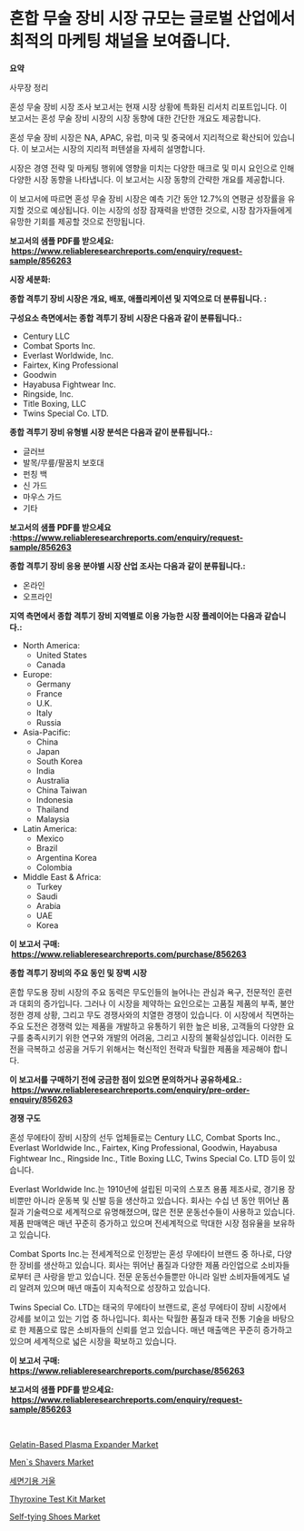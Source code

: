 <p><h1>혼합 무술 장비 시장 규모는 글로벌 산업에서 최적의 마케팅 채널을 보여줍니다.</h1></p><p><strong>요약</strong></p>
<p><p>사무장 정리</p><p>혼성 무술 장비 시장 조사 보고서는 현재 시장 상황에 특화된 리서치 리포트입니다. 이 보고서는 혼성 무술 장비 시장의 시장 동향에 대한 간단한 개요도 제공합니다. </p><p>혼성 무술 장비 시장은 NA, APAC, 유럽, 미국 및 중국에서 지리적으로 확산되어 있습니다. 이 보고서는 시장의 지리적 퍼텐셜을 자세히 설명합니다.</p><p>시장은 경영 전략 및 마케팅 행위에 영향을 미치는 다양한 매크로 및 미시 요인으로 인해 다양한 시장 동향을 나타냅니다. 이 보고서는 시장 동향의 간략한 개요를 제공합니다.</p><p>이 보고서에 따르면 혼성 무술 장비 시장은 예측 기간 동안 12.7%의 연평균 성장률을 유지할 것으로 예상됩니다. 이는 시장의 성장 잠재력을 반영한 것으로, 시장 참가자들에게 유망한 기회를 제공할 것으로 전망됩니다.</p></p>
<p><strong>보고서의 샘플 PDF를 받으세요: &nbsp;<a href="https://www.reliableresearchreports.com/enquiry/request-sample/856263">https://www.reliableresearchreports.com/enquiry/request-sample/856263</a></strong></p>
<p><strong>시장 세분화:</strong></p>
<p><strong> 종합 격투기 장비 시장은 개요, 배포, 애플리케이션 및 지역으로 더 분류됩니다. :</strong></p>
<p><strong>구성요소 측면에서는 종합 격투기 장비 시장은 다음과 같이 분류됩니다.:</strong></p>
<p><ul><li>Century LLC</li><li>Combat Sports Inc.</li><li>Everlast Worldwide, Inc.</li><li>Fairtex, King Professional</li><li>Goodwin</li><li>Hayabusa Fightwear Inc.</li><li>Ringside, Inc.</li><li>Title Boxing, LLC</li><li>Twins Special Co. LTD.</li></ul></p>
<p><strong> 종합 격투기 장비 유형별 시장 분석은 다음과 같이 분류됩니다.:</strong></p>
<p><ul><li>글러브</li><li>발목/무릎/팔꿈치 보호대</li><li>펀칭 백</li><li>신 가드</li><li>마우스 가드</li><li>기타</li></ul></p>
<p><strong>보고서의 샘플 PDF를 받으세요 :<a href="https://www.reliableresearchreports.com/enquiry/request-sample/856263">https://www.reliableresearchreports.com/enquiry/request-sample/856263</a></strong></p>
<p><strong> 종합 격투기 장비 응용 분야별 시장 산업 조사는 다음과 같이 분류됩니다.:</strong></p>
<p><ul><li>온라인</li><li>오프라인</li></ul></p>
<p><strong>지역 측면에서 종합 격투기 장비 지역별로 이용 가능한 시장 플레이어는 다음과 같습니다.:</strong></p>
<p><ul>
    <li>
        North America:
        <ul>
            <li>United States</li>
            <li>Canada</li>
        </ul>
    </li>
    <li>
        Europe:
        <ul>
            <li>Germany</li>
            <li>France</li>
            <li>U.K.</li>
            <li>Italy</li>
            <li>Russia</li>
        </ul>
    </li>
    <li>
        Asia-Pacific:
        <ul>
            <li>China</li>
            <li>Japan</li>
            <li>South Korea</li>
            <li>India</li>
            <li>Australia</li>
            <li>China Taiwan</li>
            <li>Indonesia</li>
            <li>Thailand</li>
            <li>Malaysia</li>
        </ul>
    </li>
    <li>
        Latin America:
        <ul>
            <li>Mexico</li>
            <li>Brazil</li>
            <li>Argentina Korea</li>
            <li>Colombia</li>
        </ul>
    </li>
    <li>
        Middle East & Africa:
        <ul>
            <li>Turkey</li>
            <li>Saudi</li>
            <li>Arabia</li>
            <li>UAE</li>
            <li>Korea</li>
        </ul>
    </li>
    </ul></p>
<p><strong>이 보고서 구매: &nbsp;<a href="https://www.reliableresearchreports.com/purchase/856263">https://www.reliableresearchreports.com/purchase/856263</a></strong></p>
<p><strong>종합 격투기 장비의 주요 동인 및 장벽 시장</strong></p>
<p><p>혼합 무도용 장비 시장의 주요 동력은 무도인들의 늘어나는 관심과 욕구, 전문적인 훈련과 대회의 증가입니다. 그러나 이 시장을 제약하는 요인으로는 고품질 제품의 부족, 불안정한 경제 상황, 그리고 무도 경쟁사와의 치열한 경쟁이 있습니다. 이 시장에서 직면하는 주요 도전은 경쟁력 있는 제품을 개발하고 유통하기 위한 높은 비용, 고객들의 다양한 요구를 충족시키기 위한 연구와 개발의 어려움, 그리고 시장의 불확실성입니다. 이러한 도전을 극복하고 성공을 거두기 위해서는 혁신적인 전략과 탁월한 제품을 제공해야 합니다.</p></p>
<p><strong>이 보고서를 구매하기 전에 궁금한 점이 있으면 문의하거나 공유하세요.: &nbsp;<a href="https://www.reliableresearchreports.com/enquiry/pre-order-enquiry/856263">https://www.reliableresearchreports.com/enquiry/pre-order-enquiry/856263</a></strong></p>
<p><strong>경쟁 구도</strong></p>
<p><p>혼성 무에타이 장비 시장의 선두 업체들로는 Century LLC, Combat Sports Inc., Everlast Worldwide Inc., Fairtex, King Professional, Goodwin, Hayabusa Fightwear Inc., Ringside Inc., Title Boxing LLC, Twins Special Co. LTD 등이 있습니다. </p><p>Everlast Worldwide Inc.는 1910년에 설립된 미국의 스포츠 용품 제조사로, 경기용 장비뿐만 아니라 운동복 및 신발 등을 생산하고 있습니다. 회사는 수십 년 동안 뛰어난 품질과 기술력으로 세계적으로 유명해졌으며, 많은 전문 운동선수들이 사용하고 있습니다. 제품 판매액은 매년 꾸준히 증가하고 있으며 전세계적으로 막대한 시장 점유율을 보유하고 있습니다.</p><p>Combat Sports Inc.는 전세계적으로 인정받는 혼성 무에타이 브랜드 중 하나로, 다양한 장비를 생산하고 있습니다. 회사는 뛰어난 품질과 다양한 제품 라인업으로 소비자들로부터 큰 사랑을 받고 있습니다. 전문 운동선수들뿐만 아니라 일반 소비자들에게도 널리 알려져 있으며 매년 매출이 지속적으로 성장하고 있습니다.</p><p>Twins Special Co. LTD는 태국의 무에타이 브랜드로, 혼성 무에타이 장비 시장에서 강세를 보이고 있는 기업 중 하나입니다. 회사는 탁월한 품질과 태국 전통 기술을 바탕으로 한 제품으로 많은 소비자들의 신뢰를 얻고 있습니다. 매년 매출액은 꾸준히 증가하고 있으며 세계적으로 넓은 시장을 확보하고 있습니다.</p></p>
<p><strong>이 보고서 구매: &nbsp; <a href="https://www.reliableresearchreports.com/purchase/856263">https://www.reliableresearchreports.com/purchase/856263</a></strong></p>
<p><strong>보고서의 샘플 PDF를 받으세요: &nbsp;<a href="https://www.reliableresearchreports.com/enquiry/request-sample/856263">https://www.reliableresearchreports.com/enquiry/request-sample/856263</a></strong><strong></strong></p>
<p>&nbsp;</p>
<p><p><a href="https://issuu.com/reportprime-2/docs/gelatin-based-plasma-expander-market-size-2030.ppt">Gelatin-Based Plasma Expander Market</a></p><p><a href="https://issuu.com/reportprime-2/docs/mens-shavers-market-size-2030.pptx">Men`s Shavers Market</a></p><p><a href="https://github.com/vsoq0zknh59/Market-Research-Report-List-1/blob/main/8097086187503.md">세면기용 거울</a></p><p><a href="https://three-jumbo-f6d.notion.site/Thyroxine-Test-Kit-Market-Furnish-Information-about-Market-Size-Market-Share-Market-Dynamics-and--1c3f8a0c86a54f89bab211f4816eaf5e">Thyroxine Test Kit Market</a></p><p><a href="https://view.publitas.com/reportprime-1/decoding-the-self-tying-shoes-market-a-deep-dive-into-the-latest-market-trends-market-segmentation-and-competitive-analysis/">Self-tying Shoes Market</a></p></p>